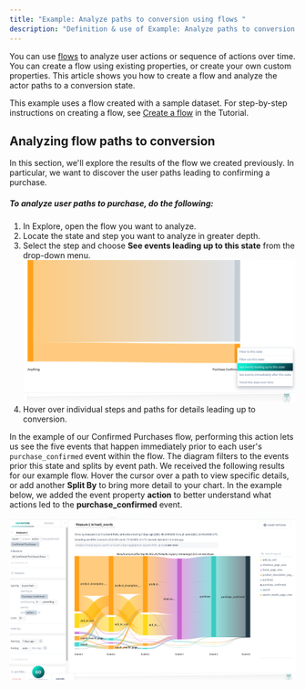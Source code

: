 ```yaml
---
title: "Example: Analyze paths to conversion using flows "
description: "Definition & use of Example: Analyze paths to conversion using flows "
---
```

You can use [flows](../flow) to analyze user actions or sequence of actions over time. You can create a flow using existing properties, or create your own custom properties. This article shows you how to create a flow and analyze the actor paths to a conversion state.

This example uses a flow created with a sample dataset. For step-by-step instructions on creating a flow, see [Create a flow](../../../measure_iq/measure-tutorials/work-with-flows/create-a-flow) in the Tutorial.

## Analyzing flow paths to conversion

In this section, we'll explore the results of the flow we created previously. In particular, we want to discover the user paths leading to confirming a purchase.

##### To analyze user paths to purchase, do the following:

1. In Explore, open the flow you want to analyze.
2. Locate the state and step you want to analyze in greater depth. 
3. Select the step and choose **See events leading up to this state** from the drop-down menu.![](./attachments/eventPath.png)
4. Hover over individual steps and paths for details leading up to conversion.

In the example of our Confirmed Purchases flow, performing this action lets us see the five events that happen immediately prior to each user's `purchase_confirmed` event within the flow. The diagram filters to the events prior this state and splits by event path. We received the following results for our example flow. Hover the cursor over a path to view specific details, or add another **Split By** to bring more detail to your chart. In the example below, we added the event property **action** to better understand what actions led to the **purchase\_confirmed** event.

![](./attachments/eventPath_action.png)